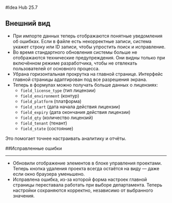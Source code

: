 #Idea Hub 25.7

## Внешний вид
- При импорте данных теперь отображаются понятные уведомления об ошибках. Если в файле есть некорректные записи, система укажет строку или ID записи, чтобы упростить поиск и исправление.
- Во время стандартного обновления системы больше не отображаются технические предупреждения. Они видны только при включённом режиме разработчика, чтобы не отвлекать пользователей от основного процесса.
- Убрана горизонтальная прокрутка на главной странице. Интерфейс главной страницы адаптирован под все разрешения экрана.
- Теперь в формулах можно получать больше данных о лицензиях:
  - `field_license_type` (тип лицензии)
  - `field_environment` (контур)
  - `field_platform` (платформа)
  - `field_start` (дата начала действия лицензии)
  - `field_expiry` (дата окончания действия лицензии)
  - `field_qty` (количество лицензий)
  - `field_tenant` (тенант)
  - `field_state` (состояние)

Это помогает точнее настраивать аналитику и отчёты.

##Исправленные ошибки
***

- Обновили отображение элементов в блоке управления проектами. Теперь кнопка удаления проекта всегда остаётся на виду — даже если окно браузера уменьшено. 
- Исправлена ошибка, из-за которой форма настроек главной страницы переставала работать при выборе департамента. Теперь настройки сохраняются корректно, независимо от выбранного значения.

